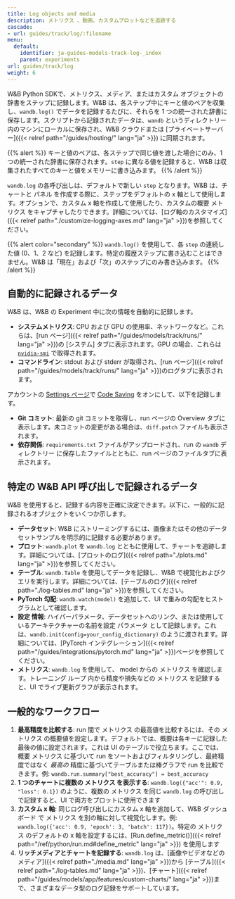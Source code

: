 ```yaml
---
title: Log objects and media
description: メトリクス 、動画、カスタムプロットなどを追跡する
cascade:
- url: guides/track/log/:filename
menu:
  default:
    identifier: ja-guides-models-track-log-_index
    parent: experiments
url: guides/track/log
weight: 6
---
```


W&B Python SDKで、メトリクス、メディア、またはカスタム オブジェクトの辞書をステップに記録します。W&B は、各ステップ中にキーと値のペアを収集し、`wandb.log()` でデータを記録するたびに、それらを 1 つの統一された辞書に保存します。スクリプトから記録されたデータは、`wandb` というディレクトリー 内のマシンにローカルに保存され、W&B クラウドまたは [プライベートサーバー]({{< relref path="/guides/hosting/" lang="ja" >}}) に同期されます。

{{% alert %}}
キーと値のペアは、各ステップで同じ値を渡した場合にのみ、1 つの統一された辞書に保存されます。`step` に異なる値を記録すると、W&B は収集されたすべてのキーと値をメモリーに書き込みます。
{{% /alert %}}

`wandb.log` の各呼び出しは、デフォルトで新しい `step` となります。W&B は、チャートと パネル を作成する際に、ステップをデフォルトの x 軸として使用します。オプションで、カスタム x 軸を作成して使用したり、カスタムの概要 メトリクス をキャプチャしたりできます。詳細については、[ログ軸のカスタマイズ]({{< relref path="./customize-logging-axes.md" lang="ja" >}})を参照してください。

{{% alert color="secondary" %}}
`wandb.log()` を使用して、各 `step` の連続した値 (0、1、2 など) を記録します。特定の履歴ステップに書き込むことはできません。W&B は「現在」および「次」のステップにのみ書き込みます。
{{% /alert %}}

## 自動的に記録されるデータ

W&B は、W&B の Experiment 中に次の情報を自動的に記録します。

*   **システムメトリクス**: CPU および GPU の使用率、ネットワークなど。これらは、[run ページ]({{< relref path="/guides/models/track/runs/" lang="ja" >}})の [システム] タブに表示されます。GPU の場合、これらは[`nvidia-smi`](https://developer.nvidia.com/nvidia-system-management-interface) で取得されます。
*   **コマンドライン**: stdout および stderr が取得され、[run ページ]({{< relref path="/guides/models/track/runs/" lang="ja" >}})のログタブに表示されます。

アカウントの [Settings ページ](https://wandb.ai/settings)で [Code Saving](http://wandb.me/code-save-colab) をオンにして、以下を記録します。

*   **Git コミット**: 最新の git コミットを取得し、run ページの Overview タブに表示します。未コミットの変更がある場合は、`diff.patch` ファイルも表示されます。
*   **依存関係**: `requirements.txt` ファイルがアップロードされ、run の `wandb` ディレクトリー に保存したファイルとともに、run ページのファイルタブに表示されます。

## 特定の W&B API 呼び出しで記録されるデータ

W&B を使用すると、記録する内容を正確に決定できます。以下に、一般的に記録されるオブジェクトをいくつか示します。

*   **データセット**: W&B にストリーミングするには、画像またはその他のデータセットサンプルを明示的に記録する必要があります。
*   **プロット**: `wandb.plot` を `wandb.log` とともに使用して、チャートを追跡します。詳細については、[プロットのログ]({{< relref path="./plots.md" lang="ja" >}})を参照してください。
*   **テーブル**: `wandb.Table` を使用してデータを記録し、W&B で視覚化およびクエリを実行します。詳細については、[テーブルのログ]({{< relref path="./log-tables.md" lang="ja" >}})を参照してください。
*   **PyTorch 勾配**: `wandb.watch(model)` を追加して、UI で重みの勾配をヒストグラムとして確認します。
*   **設定 情報**: ハイパーパラメータ、データセットへのリンク、または使用しているアーキテクチャーの名前を設定 パラメータ として記録します。これは、`wandb.init(config=your_config_dictionary)` のように渡されます。詳細については、[PyTorch インテグレーション]({{< relref path="/guides/integrations/pytorch.md" lang="ja" >}})ページを参照してください。
*   **メトリクス**: `wandb.log` を使用して、 model からの メトリクス を確認します。トレーニング ループ 内から精度や損失などの メトリクス を記録すると、UI でライブ更新グラフが表示されます。

## 一般的なワークフロー

1.  **最高精度を比較する**: run 間で メトリクス の最高値を比較するには、その メトリクス の概要値を設定します。デフォルトでは、概要は各キーに記録した最後の値に設定されます。これは UI のテーブルで役立ちます。ここでは、概要 メトリクス に基づいて run をソートおよびフィルタリングし、最終精度ではなく _最高の_ 精度に基づいてテーブルまたは棒グラフで run を比較できます。例: `wandb.run.summary["best_accuracy"] = best_accuracy`
2.  **1 つのチャートに複数の メトリクス を表示する**: `wandb.log({"acc'": 0.9, "loss": 0.1})` のように、複数の メトリクス を同じ `wandb.log` の呼び出しで記録すると、UI で両方をプロットに使用できます
3.  **カスタム x 軸**: 同じログ呼び出しにカスタム x 軸を追加して、W&B ダッシュボード で メトリクス を別の軸に対して視覚化します。例: `wandb.log({'acc': 0.9, 'epoch': 3, 'batch': 117})`。特定の メトリクス のデフォルトの x 軸を設定するには、[Run.define_metric()]({{< relref path="/ref/python/run.md#define_metric" lang="ja" >}}) を使用します
4.  **リッチメディアとチャートを記録する**: `wandb.log` は、[画像やビデオなどのメディア]({{< relref path="./media.md" lang="ja" >}})から [テーブル]({{< relref path="./log-tables.md" lang="ja" >}})、[チャート]({{< relref path="/guides/models/app/features/custom-charts/" lang="ja" >}})まで、さまざまなデータ型のログ記録をサポートしています。
